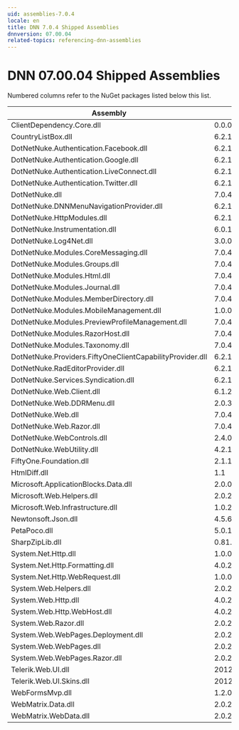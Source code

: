 ```yaml
---
uid: assemblies-7.0.4
locale: en
title: DNN 7.0.4 Shipped Assemblies
dnnversion: 07.00.04
related-topics: referencing-dnn-assemblies
---
```


# DNN 07.00.04 Shipped Assemblies

Numbered columns refer to the NuGet packages listed below this list.

|**Assembly**|**Version**|
|---|---|
|ClientDependency.Core.dll|0.0.0.0|
|CountryListBox.dll|6.2.1.11|
|DotNetNuke.Authentication.Facebook.dll|6.2.1.11|
|DotNetNuke.Authentication.Google.dll|6.2.1.11|
|DotNetNuke.Authentication.LiveConnect.dll|6.2.1.11|
|DotNetNuke.Authentication.Twitter.dll|6.2.1.11|
|DotNetNuke.dll|7.0.4.180|
|DotNetNuke.DNNMenuNavigationProvider.dll|6.2.1.11|
|DotNetNuke.HttpModules.dll|6.2.1.11|
|DotNetNuke.Instrumentation.dll|6.0.1.0|
|DotNetNuke.Log4Net.dll|3.0.0.0|
|DotNetNuke.Modules.CoreMessaging.dll|7.0.4.180|
|DotNetNuke.Modules.Groups.dll|7.0.4.180|
|DotNetNuke.Modules.Html.dll|7.0.4.180|
|DotNetNuke.Modules.Journal.dll|7.0.4.180|
|DotNetNuke.Modules.MemberDirectory.dll|7.0.4.180|
|DotNetNuke.Modules.MobileManagement.dll|1.0.0.0|
|DotNetNuke.Modules.PreviewProfileManagement.dll|7.0.4.180|
|DotNetNuke.Modules.RazorHost.dll|7.0.4.180|
|DotNetNuke.Modules.Taxonomy.dll|7.0.4.180|
|DotNetNuke.Providers.FiftyOneClientCapabilityProvider.dll|6.2.1.11|
|DotNetNuke.RadEditorProvider.dll|6.2.1.11|
|DotNetNuke.Services.Syndication.dll|6.2.1.11|
|DotNetNuke.Web.Client.dll|6.1.2.0|
|DotNetNuke.Web.DDRMenu.dll|2.0.3.0|
|DotNetNuke.Web.dll|7.0.4.180|
|DotNetNuke.Web.Razor.dll|7.0.4.180|
|DotNetNuke.WebControls.dll|2.4.0.598|
|DotNetNuke.WebUtility.dll|4.2.1.783|
|FiftyOne.Foundation.dll|2.1.15.1|
|HtmlDiff.dll|1.1|
|Microsoft.ApplicationBlocks.Data.dll|2.0.0.0|
|Microsoft.Web.Helpers.dll|2.0.20710.0|
|Microsoft.Web.Infrastructure.dll|1.0.20105.407|
|Newtonsoft.Json.dll|4.5.6.14930|
|PetaPoco.dll|5.0.1.17400|
|SharpZipLib.dll|0.81.0.1407|
|System.Net.Http.dll|1.0.0.0|
|System.Net.Http.Formatting.dll|4.0.20710.0|
|System.Net.Http.WebRequest.dll|1.0.0.0|
|System.Web.Helpers.dll|2.0.20126.16343|
|System.Web.Http.dll|4.0.20710.0|
|System.Web.Http.WebHost.dll|4.0.20710.0|
|System.Web.Razor.dll|2.0.20126.16343|
|System.Web.WebPages.Deployment.dll|2.0.20710.0|
|System.Web.WebPages.dll|2.0.20710.0|
|System.Web.WebPages.Razor.dll|2.0.20126.16343|
|Telerik.Web.UI.dll|2012.3.1205.40|
|Telerik.Web.UI.Skins.dll|2012.3.1205.40|
|WebFormsMvp.dll|1.2.0.0|
|WebMatrix.Data.dll|2.0.20126.16343|
|WebMatrix.WebData.dll|2.0.20126.16343|

